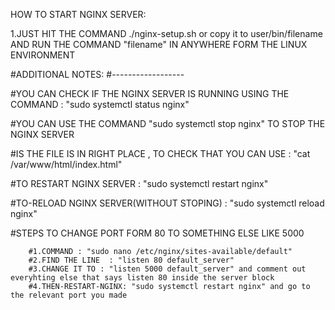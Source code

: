 HOW TO START NGINX SERVER:

1.JUST HIT THE COMMAND ./nginx-setup.sh or copy it to user/bin/filename AND RUN THE COMMAND "filename" IN ANYWHERE FORM THE LINUX ENVIRONMENT


#ADDITIONAL NOTES:
#------------------

#YOU CAN CHECK IF THE NGINX SERVER IS RUNNING USING  THE COMMAND : "sudo systemctl status nginx"

#YOU CAN USE THE COMMAND "sudo systemctl stop nginx" TO STOP THE NGINX SERVER

#IS THE FILE IS IN RIGHT PLACE , TO CHECK THAT YOU CAN USE : "cat /var/www/html/index.html"

#TO RESTART NGINX SERVER : "sudo systemctl restart nginx"

#TO-RELOAD NGINX SERVER(WITHOUT STOPING) : "sudo systemctl reload nginx"

#STEPS TO CHANGE PORT FORM 80 TO SOMETHING ELSE LIKE 5000

        #1.COMMAND : "sudo nano /etc/nginx/sites-available/default"
        #2.FIND THE LINE  : "listen 80 default_server"
        #3.CHANGE IT TO : "listen 5000 default_server" and comment out everyhting else that says listen 80 inside the server block
        #4.THEN-RESTART-NGINX: "sudo systemctl restart nginx" and go to the relevant port you made 

